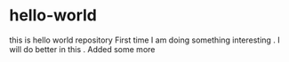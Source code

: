 # hello-world
this is hello world repository
First time I am doing something interesting . I will do better in this . Added some more
